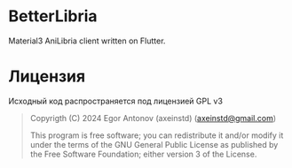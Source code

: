 # BetterLibria
Material3 AniLibria client written on Flutter.

# Лицензия
Исходный код распространяется под лицензией GPL v3
> Copyrigth (C) 2024 Egor Antonov (axeinstd) (axeinstd@gmail.com)
> 
> This program is free software; you can redistribute it and/or modify it under the terms of the GNU General Public License as published by the Free Software Foundation; either version 3 of the License.
